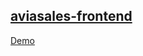 ## [aviasales-frontend](https://github.com/KosyanMedia/test-tasks/tree/master/aviasales)

[Demo](https://antosik.github.io/aviasales-frontend-task/)